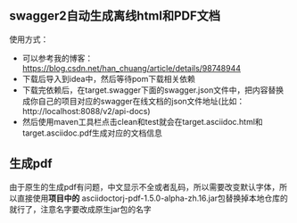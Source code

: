 ## swagger2自动生成离线html和PDF文档
使用方式：
* 可以参考我的博客：https://blog.csdn.net/han_chuang/article/details/98748944
* 下载后导入到idea中，然后等待pom下载相关依赖
* 下载完依赖后，在target.swagger下面的swagger.json文件中，把内容替换成你自己的项目对应的swagger在线文档的json文件地址(比如：http://localhost:8088/v2/api-docs)
* 然后使用maven工具栏点击clean和test就会在target.asciidoc.html和target.asciidoc.pdf生成对应的文档信息

## 生成pdf
由于原生的生成pdf有问题，中文显示不全或者乱码，所以需要改变默认字体，所以直接使用**项目中的**
asciidoctorj-pdf-1.5.0-alpha-zh.16.jar包替换掉本地仓库的就行了，注意名字要改成原生jar包的名字

